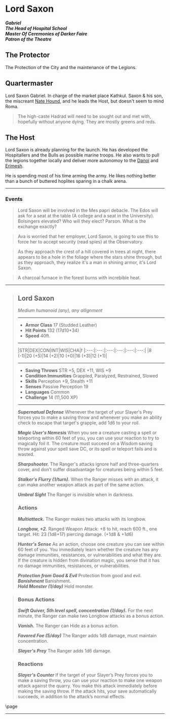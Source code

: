 # Lord Saxon
  ***Gabriel***   
  ***The Head of Hospital School***  
  ***Master Of Ceremonies of Darker Faire***  
  ***Patron of the Theatre***

## The Protector 

The Protection of the City and the maintenance of the Legions. 

## Quartermaster

Lord Saxon Gabriel. In charge of the market place Kathkul. Saxon & his son, the miscreant [Nate Hound](/p/nate.md), and he leads the Host, but doesn't seem to mind Roma.

> The high-caste Hadrad will need to be sought out and met with, hopefully without anyone dying. They are mostly greens and reds.

## The Host

Lord Saxon is already planning for the launch. He has developed the Hospitallers and the Bulls as possible marine troops. He also wants to pull the legions together locally and deliver more autonomoy to the [Danoi](/f/danoi.md) and [Erimesh](/f/the_erimesh.md). 

He is spending most of his time arming the army. He likes nothing better than a bunch of buttered hoplites sparing in a chalk arena.

---

### Events

> Lord Saxon will be involved in the Mes papri debacle. The Edos will ask for a seat at the table (A college and a seat in the University). Bolsingers elevated? Who will they elect? Parson. What is the exchange exactly?

> Ava is worried that her employer, Lord Saxon, is going to use this to force her to accept security (read spies) at the Observatory.

> As they approach the crest of a hill covered in trees at night, there appears to be a hole in the foliage where the stars shine through, but as they approach, they realize it's a man in shining armor, it's Lord Saxon.

> A charcoal furnace in the forest burns with increbible heat.

___
> ## Lord Saxon
>*Medium humanoid (any), any allignment*
> ___
> - **Armor Class** 17 (Studded Leather)
> - **Hit Points** 132 (17d10+34)
> - **Speed** 40ft.
>___
>|STR|DEX|CON|INT|WIS|CHA|f
>|:---:|:---:|:---:|:---:|:---:|:---:|
>|8 (-1)|20 (+5)|14 (+2)|10 (+0)|16 (+3)|12 (+1)|
>___
> - **Saving Throws** STR +5, DEX +11, WIS +9
> - **Condition Immunities** Grappled, Paralyzed, Restrained, Slowed
> - **Skills** Perception +9, Stealth +11
> - **Senses** Passive Perception 19
> - **Languages** Common
> - **Challenge** 14 (11,500 XP)
> ___
>
> ***Supernatual Defense*** Whenever the target of your Slayer's Prey forces you to make a saving throw and whenever you make an ability check to escape that target's grapple, add 1d6 to your roll.
>
> ***Magic User's Nemesis*** When you see a creature casting a spell or teleporting within 60 feet of you, you can use your reaction to try to magically foil it. The creature must succeed on a Wisdom saving throw against your spell save DC, or its spell or teleport fails and is wasted.
>
> ***Sharpshooter.*** The Ranger's attacks ignore half and three-quarters cover, and don't suffer disadvantage for creatures being within 5 feet.
>
> ***Stalker's Flurry (1/turn).*** When the Ranger misses with an attack, it can make another weapon attack as part of the same action.
>
> ***Umbral Sight*** The Ranger is invisible when in darkness.
> ### Actions
> ***Multiattack.*** The Ranger makes two attacks with its longbow.
>
> ***Longbow, +2.*** Ranged Weapon Attack: +8 to hit, reach 600 ft., one target. Hit: 23 (1d8+17) piercing damage. (+1d8 & +1d6)
>
> ***Hunter's Sense*** As an action, choose one creature you can see within 60 feet of you. You immediately learn whether the creature has any damage immunities, resistances, or vulnerabilities and what they are. If the creature is hidden from divination magic, you sense that it has no damage immunities, resistances, or vulnerabilities.
>
> ***Protection from Good & Evil*** Protection from good and evil.  
> ***Banishment*** Banishment.  
> ***Hold Monster (1/day)*** Hold monster.
>

> ### Bonus Actions
> ***Swift Quiver, 5th level spell, concentration (1/day).*** For the next minute, the Ranger can make two Longbow attacks as a bonus action.
>
> ***Vanish.*** The Ranger can Hide as a bonus action.
>
> ***Favored Foe (5/day)*** The Ranger adds 1d8 damage, must maintain concentration.
>
> ***Slayer's Prey*** The Ranger adds 1d6 damage.
>

> ### Reactions
> ***Slayer's Counter***  If the target of your Slayer’s Prey forces you to make a saving throw, you can use your reaction to make one weapon attack against the quarry. You make this attack immediately before making the saving throw. If the attack hits, your save automatically succeeds, in addition to the attack’s normal effects.

\page
___